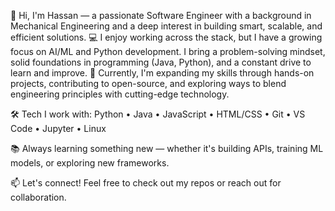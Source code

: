 👋 Hi, I'm Hassan — a passionate Software Engineer with a background in Mechanical Engineering and a deep interest in building smart, scalable, and efficient solutions.
💻 I enjoy working across the stack, but I have a growing focus on AI/ML and Python development. I bring a problem-solving mindset, solid foundations in programming (Java, Python), and a constant drive to learn and improve.
🚀 Currently, I'm expanding my skills through hands-on projects, contributing to open-source, and exploring ways to blend engineering principles with cutting-edge technology.

🛠️ Tech I work with:
Python • Java • JavaScript • HTML/CSS • Git • VS Code • Jupyter • Linux

📚 Always learning something new — whether it's building APIs, training ML models, or exploring new frameworks.

📫 Let's connect! Feel free to check out my repos or reach out for collaboration.

<!---
Hassan9901/Hassan9901 is a ✨ special ✨ repository because its `README.md` (this file) appears on your GitHub profile.
You can click the Preview link to take a look at your changes.
--->
